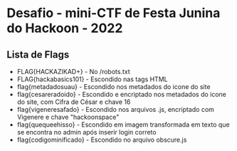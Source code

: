 # Desafio - mini-CTF de Festa Junina do Hackoon - 2022

## Lista de Flags
- FLAG{HACKAZIKAD+} - No /robots.txt
- FLAG{hackabasics101} - Escondido nas tags HTML
- flag{metadadosuau} - Escondido nos metadados do icone do site
- flag{cesareradoido} - Escondido e encriptado nos metadados do icone do site, com Cifra de César e chave 16
- flag{vigeneresafado} - Escondido nos arquivos .js, encriptado com Vigenere e chave "hackoonspace"
- flag{quequeehisso} - Escondido em imagem transformada em texto que se encontra no admin após inserir login correto
- flag{codigominificado} - Escondido no arquivo obscure.js
